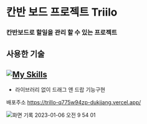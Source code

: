 <h1> 칸반 보드 프로젝트 Triilo</h1>

<h3>칸반보드로 할일을 관리 할 수 있는 프로젝트</h3>

사용한 기술
---
[![My Skills](https://skillicons.dev/icons?i=typescript,html,css,tailwindcss,react)](https://skillicons.dev)
---

- 라이브러리 없이 드래그 앤 드랍 기능구현



배포주소 https://trillo-q775w94zp-dukjjang.vercel.app/

![화면 기록 2023-01-06 오전 9 54 01](https://user-images.githubusercontent.com/102455275/210908312-7e68ce3d-5375-4a03-8d0c-84acda1391fd.gif)
